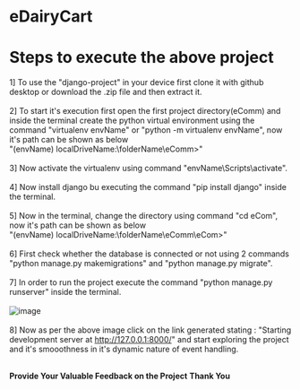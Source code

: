 # eDairyCart

# Steps to execute the above project

1] To use the "django-project" in your device first clone it with github desktop or download the .zip file and then extract it.
<br><br>
2] To start it's execution first open the first project directory(eComm) and inside the terminal create the python virtual environment using the command "virtualenv envName" or "python -m virtualenv envName", now it's path can be shown as below <br>
"(envName) localDriveName:\folderName\eComm>"
<br><br>
3] Now activate the virtualenv using command "envName\Scripts\activate".
<br><br>
4] Now install django bu executing the command "pip install django" inside the terminal.
<br><br>
5] Now in the terminal, change the directory using command "cd eCom", now it's path can be shown as below <br>
"(envName) localDriveName:\folderName\eComm\eCom>"
<br><br>
6] First check whether the database is connected or not using 2 commands "python manage.py makemigrations" and "python manage.py migrate".
<br><br>
7] In order to run the project execute the command "python manage.py runserver" inside the terminal. 
<br><br>
![image](https://github.com/SiddheshP1996/eDairyCart/assets/67057053/a47266b6-6bcd-4b53-9299-05f68f9e8e0a)
<br><br>
8] Now as per the above image click on the link generated stating : "Starting development server at http://127.0.0.1:8000/" and start exploring the project and it's smooothness in it's dynamic nature of event handling.
<br><br>

**Provide Your Valuable Feedback on the Project**
**Thank You**
